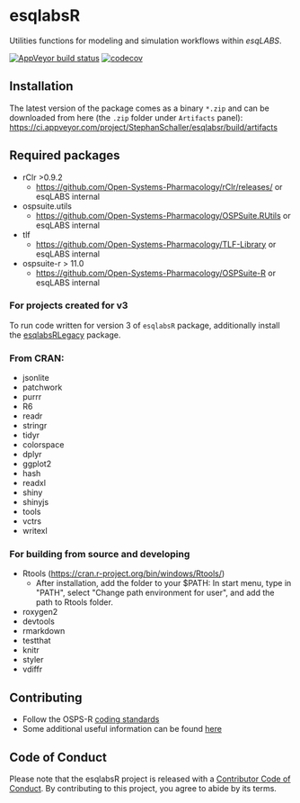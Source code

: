 # esqlabsR

Utilities functions for modeling and simulation workflows within *esqLABS*.

<!-- badges: start -->

  [![AppVeyor build status](https://ci.appveyor.com/api/projects/status/github/esqlabs/esqlabsr?branch=develop&svg=true)](https://ci.appveyor.com/project/StephanSchaller/esqlabsr/branch/develop)
  [![codecov](https://codecov.io/gh/esqlabs/esqlabsr/branch/develop/graph/badge.svg)](https://codecov.io/gh/esqlabs/esqlabsr)
  
<!-- badges: end -->

## Installation

The latest version of the package comes as a binary `*.zip` and can be downloaded from here (the `.zip` folder under `Artifacts` panel):
<https://ci.appveyor.com/project/StephanSchaller/esqlabsr/build/artifacts>

## Required packages

- rClr >0.9.2
  - https://github.com/Open-Systems-Pharmacology/rClr/releases/ or esqLABS internal
- ospsuite.utils
  - https://github.com/Open-Systems-Pharmacology/OSPSuite.RUtils or esqLABS internal
- tlf
  - https://github.com/Open-Systems-Pharmacology/TLF-Library or esqLABS internal
- ospsuite-r > 11.0
  - https://github.com/Open-Systems-Pharmacology/OSPSuite-R or esqLABS internal
  
### For projects created for v3
To run code written for version 3 of `esqlabsR` package, additionally install the
[esqlabsRLegacy](https://github.com/esqLABS/esqlabsRLegacy) package.

### From CRAN:
- jsonlite
- patchwork
- purrr
- R6
- readr
- stringr
- tidyr
- colorspace
- dplyr
- ggplot2
- hash
- readxl
- shiny
- shinyjs
- tools
- vctrs
- writexl

### For building from source and developing

- Rtools (https://cran.r-project.org/bin/windows/Rtools/)
  - After installation, add the folder to your $PATH: In start menu, type in "PATH", select "Change path environment for user", and add the path to Rtools folder.
- roxygen2
- devtools
- rmarkdown
- testthat
- knitr
- styler
- vdiffr

## Contributing

- Follow the OSPS-R [coding standards](https://github.com/Open-Systems-Pharmacology/Suite/blob/develop/CODING_STANDARDS_R.md)
- Some additional useful information can be found [here](https://github.com/Open-Systems-Pharmacology/OSPSuite-R/wiki/Developer-How-To's)

## Code of Conduct

  Please note that the esqlabsR project is released with a [Contributor Code of Conduct](https://contributor-covenant.org/version/2/0/CODE_OF_CONDUCT.html). By contributing to this project, you agree to abide by its terms.
